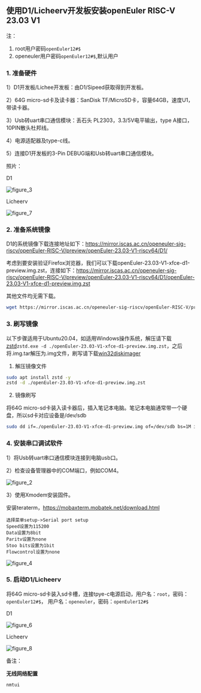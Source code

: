## 使用D1/Licheerv开发板安装openEuler RISC-V 23.03 V1

注：
1. root用户密码`openEuler12#$`
2. openeuler用户密码`openEuler12#$`,默认用户

### 1. 准备硬件

1）D1开发板/Lichee开发板：由D1/Sipeed获取得到开发板。

2）64G micro-sd卡及读卡器：SanDisk TF/MicroSD卡，容量64GB，速度U1，带读卡器。

3）Usb转uart串口通信模块：丢石头 PL2303，3.3/5V电平输出，type A接口，10PIN散头杜邦线。

4）电源适配器及type-c线。

5）连接D1开发板的3-Pin DEBUG端和Usb转uart串口通信模块。

照片：

D1

![figure_3](./images/figure_3.png)

Licheerv

![figure_7](./images/figure_7.jpg)

### 2. 准备系统镜像

D1的系统镜像下载连接地址如下：https://mirror.iscas.ac.cn/openeuler-sig-riscv/openEuler-RISC-V/preview/openEuler-23.03-V1-riscv64/D1/

考虑到要安装验证Firefox浏览器，我们可以下载openEuler-23.03-V1-xfce-d1-preview.img.zst，连接如下：https://mirror.iscas.ac.cn/openeuler-sig-riscv/openEuler-RISC-V/preview/openEuler-23.03-V1-riscv64/D1/openEuler-23.03-V1-xfce-d1-preview.img.zst

其他文件均无需下载。

```bash
wget https://mirror.iscas.ac.cn/openeuler-sig-riscv/openEuler-RISC-V/preview/openEuler-23.03-V1-riscv64/D1/openEuler-23.03-V1-xfce-d1-preview.img.zst
```

### 3. 刷写镜像

以下步骤适用于Ubuntu20.04，如适用Windows操作系统，解压请下载[zstd](./zstd-v1.4.4-win32.zip)`zstd.exe -d ./openEuler-23.03-V1-xfce-d1-preview.img.zst`，之后将.img.tar解压为.img文件，刷写请下载[win32diskimager](./win32diskimager-1.0.0-install.exe)

1. 解压镜像文件

```bash
sudo apt install zstd -y
zstd -d ./openEuler-23.03-V1-xfce-d1-preview.img.zst
```

2. 镜像刷写

将64G micro-sd卡装入读卡器后，插入笔记本电脑。笔记本电脑通常带一个硬盘，所以sd卡对应设备是/dev/sdb

```bash
sudo dd if=./openEuler-23.03-V1-xfce-d1-preview.img of=/dev/sdb bs=1M iflag=fullblock oflag=direct conv=fsync status=progress
```

### 4. 安装串口调试软件

1）将Usb转uart串口通信模块连接到电脑usb口。

2）检查设备管理器中的COM端口，例如COM4。

![figure_2](./images/figure_2.png)

3）使用Xmodem安装固件。

安装teraterm，https://mobaxterm.mobatek.net/download.html

    选择菜单setup->Serial port setup
    Speed设置为115200
    Data设置为8bit
    Paritv设置为none
    Stoo bits设置为1bit
    Flowcontrol设置为none

![figure_4](./images/figure_4.png)

### 5. 启动D1/Licheerv

将64G micro-sd卡装入sd卡槽，连接tpye-c电源启动，用户名：`root`，密码：`openEuler12#$`， 用户名：`openeuler`，密码：`openEuler12#$`

D1

![figure_6](./images/figure_6.png)

Licheerv

![figure_8](./images/figure_8.jpg)

备注：

**无线网络配置**

```
nmtui
```

